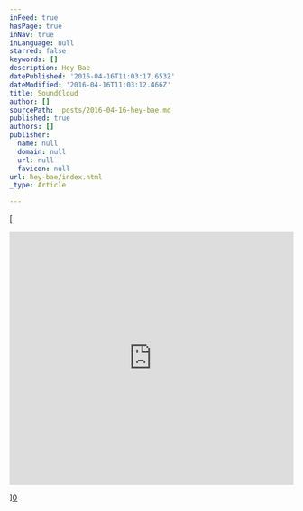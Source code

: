 ```yaml
---
inFeed: true
hasPage: true
inNav: true
inLanguage: null
starred: false
keywords: []
description: Hey Bae
datePublished: '2016-04-16T11:03:17.653Z'
dateModified: '2016-04-16T11:03:12.466Z'
title: SoundCloud
author: []
sourcePath: _posts/2016-04-16-hey-bae.md
published: true
authors: []
publisher:
  name: null
  domain: null
  url: null
  favicon: null
url: hey-bae/index.html
_type: Article

---
```

[

<iframe width=" 100%" height="450" scrolling="no" frameborder="no" src="https://w.soundcloud.com/player/?url=https%3A//api.soundcloud.com/tracks/255237004&amp;auto_play=false&amp;hide_related=false&amp;show_comments=true&amp;show_user=true&amp;show_reposts=false&amp;visual=true" style="">Hey Bae</iframe>

][0]

[0]: href